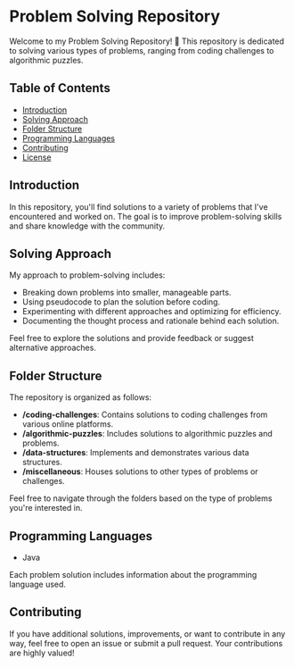 # Problem Solving Repository

Welcome to my Problem Solving Repository! 🧠 This repository is dedicated to solving various types of problems, ranging from coding challenges to algorithmic puzzles.

## Table of Contents

- [Introduction](#introduction)
- [Solving Approach](#solving-approach)
- [Folder Structure](#folder-structure)
- [Programming Languages](#programming-languages)
- [Contributing](#contributing)
- [License](#license)

## Introduction

In this repository, you'll find solutions to a variety of problems that I've encountered and worked on. The goal is to improve problem-solving skills and share knowledge with the community.

## Solving Approach

My approach to problem-solving includes:
- Breaking down problems into smaller, manageable parts.
- Using pseudocode to plan the solution before coding.
- Experimenting with different approaches and optimizing for efficiency.
- Documenting the thought process and rationale behind each solution.

Feel free to explore the solutions and provide feedback or suggest alternative approaches.

## Folder Structure

The repository is organized as follows:

- **/coding-challenges**: Contains solutions to coding challenges from various online platforms.
- **/algorithmic-puzzles**: Includes solutions to algorithmic puzzles and problems.
- **/data-structures**: Implements and demonstrates various data structures.
- **/miscellaneous**: Houses solutions to other types of problems or challenges.

Feel free to navigate through the folders based on the type of problems you're interested in.

## Programming Languages
- Java


Each problem solution includes information about the programming language used.

## Contributing

If you have additional solutions, improvements, or want to contribute in any way, feel free to open an issue or submit a pull request. Your contributions are highly valued!


